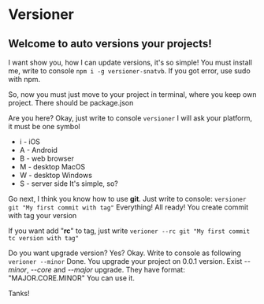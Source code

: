 # Versioner
## Welcome to auto versions your projects!

I want show you, how I can update versions, it's so simple!
You must install me, write to console `npm i -g versioner-snatvb`.
If you got error, use sudo with npm.

So, now you must just move to your project in terminal, where you keep own project.
There should be package.json

Are you here? Okay, just write to console `versioner`
I will ask your platform, it must be one symbol
* i - iOS
* A - Android
* B - web browser
* M - desktop MacOS
* W - desktop Windows
* S - server side
It's simple, so?

Go next, I think you know how to use **git**.
Just write to console: `versioner git "My first commit with tag"`
Everything! All ready!
You create commit with tag your version

If you want add "**rc**" to tag, just write `verioner --rc git "My first commit tc version with tag"`

Do you want upgrade version? Yes? Okay.
Write to console as following `verioner --minor`
Done. You upgrade your project on 0.0.1 version.
Exist *--minor*, *--core* and *--major* upgrade.
They have format: "MAJOR.CORE.MINOR"
You can use it.

Tanks!

